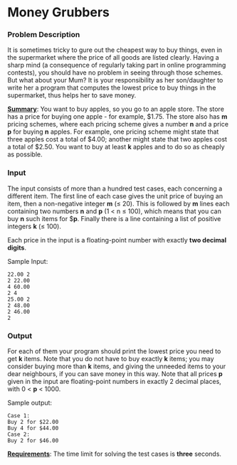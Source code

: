 # Money Grubbers

### Problem Description

It is sometimes tricky to gure out the cheapest way to buy things, even in the supermarket where the price of all goods are listed clearly. Having a sharp mind (a consequence of regularly taking part in online programming contests), you should have no problem in seeing through those schemes. But what about your Mum? It is your responsibility as her son/daughter to write her a program that computes the lowest price to buy things in the supermarket, thus helps her to save money.

<u>**Summary**</u>: You want to buy apples, so you go to an apple store. The store has a price for buying one apple - for example, $1.75. The store also has **m** pricing schemes, where each pricing scheme gives a number **n** and a price **p** for buying **n** apples. For example, one pricing scheme might state that three apples cost a
total of $4.00; another might state that two apples cost a total of $2.50. You want to buy at least **k** apples and to do so as cheaply as possible.

### Input

The input consists of more than a hundred test cases, each concerning a different item. The first line of each case gives the unit price of buying an item, then a non-negative integer **m** (≤ 20). This is followed by **m** lines each containing two numbers **n** and **p** (1 < n ≤ 100), which means that you can buy **n** such items for $**p**. Finally there is a line containing a list of positive integers **k** (≤ 100).

Each price in the input is a floating-point number with exactly **two decimal digits**.

Sample Input:

    22.00 2
    2 22.00
    4 60.00
    2 4
    25.00 2
    2 48.00
    2 46.00
    2

### Output

For each of them your program should print the lowest price you need to get **k** items. Note that you do not have to buy exactly **k** items; you may consider buying more than **k** items, and giving the unneeded items to your dear neighbours, if you can save money in this way. Note that all prices **p** given in the input are floating-point numbers in exactly 2 decimal places, with 0 < **p** < 1000.

Sample output:

    Case 1:
    Buy 2 for $22.00
    Buy 4 for $44.00
    Case 2:
    Buy 2 for $46.00

<u>**Requirements**</u>: The time limit for solving the test cases is **three** seconds.
